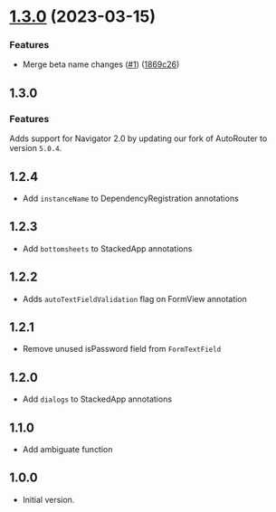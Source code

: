 # [1.3.0](https://github.com/Stacked-Org/core/compare/v1.2.4...v1.3.0) (2023-03-15)


### Features

* Merge beta name changes ([#1](https://github.com/Stacked-Org/core/issues/1)) ([1869c26](https://github.com/Stacked-Org/core/commit/1869c26eac9d8e5e0646706b5d00edda4d7a3c6a))

## 1.3.0

### Features

Adds support for Navigator 2.0 by updating our fork of AutoRouter to version `5.0.4`.

## 1.2.4
- Add `instanceName` to DependencyRegistration annotations
## 1.2.3
- Add `bottomsheets` to StackedApp annotations
## 1.2.2
- Adds `autoTextFieldValidation` flag on FormView annotation
## 1.2.1
- Remove unused isPassword field from `FormTextField`
## 1.2.0
- Add `dialogs` to StackedApp annotations
## 1.1.0
- Add ambiguate function
## 1.0.0
- Initial version.
